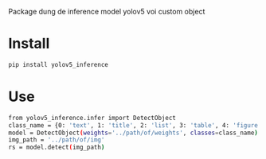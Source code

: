 Package dung de inference model yolov5 voi custom object
# Install
```bash
pip install yolov5_inference
```

# Use
```bash
from yolov5_inference.infer import DetectObject
class_name = {0: 'text', 1: 'title', 2: 'list', 3: 'table', 4: 'figure'}
model = DetectObject(weights='../path/of/weights', classes=class_name)
img_path = '../path/of/img'
rs = model.detect(img_path)
```
